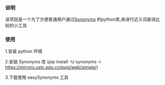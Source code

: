 
### 说明

该项目是一个为了方便普通用户通过[Synonyms](https://github.com/huyingxi/Synonyms#welcome) 的python库,来进行近义词查询比较的小工具

### 使用

1.安装 python 环境

2.安装 Synonyms 库 (pip install -U synonyms -i https://mirrors.ustc.edu.cn/pypi/web/simple/)

3.下载使用 easySynonyms 工具
